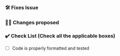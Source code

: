 ### 🛠️ Fixes Issue

<!-- Closes #31 -->

### 👨‍💻 Changes proposed

<!-- - -->

### ✔️ Check List (Check all the applicable boxes)

- [ ] Code is properly formatted and tested
